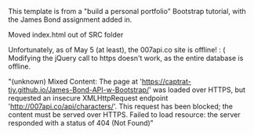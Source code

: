 This template is from a "build a personal portfolio" Bootstrap tutorial, with the James Bond assignment added in.

Moved index.html out of SRC folder

Unfortunately, as of May 5 (at least), the 007api.co site is offline! : (
Modifying the jQuery call to https doesn't work, as the entire database is offline.

"(unknown) Mixed Content: The page at 'https://captrat-tiy.github.io/James-Bond-API-w-Bootstrap/' was loaded over HTTPS, but requested an insecure XMLHttpRequest endpoint 'http://007api.co/api/characters/'. This request has been blocked; the content must be served over HTTPS.
Failed to load resource: the server responded with a status of 404 (Not Found)"
